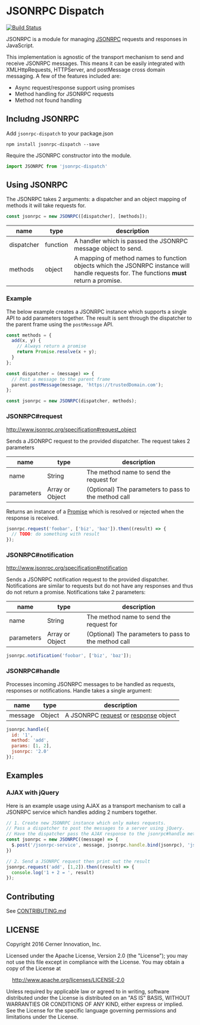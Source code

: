 # JSONRPC Dispatch

[![Build Status](https://travis-ci.org/cerner/jsonrpc-dispatch.svg?branch=master)](https://travis-ci.org/cerner/jsonrpc-dispatch)

JSONRPC is a module for managing [JSONRPC](http://json-rpc.org) requests and
responses in JavaScript.

This implementation is agnostic of the transport mechanism to send and receive
JSONRPC messages.  This means it can be easily integrated with XMLHttpRequests,
HTTPServer, and postMessage cross domain messaging.
A few of the features included are:

* Async request/response support using promises
* Method handling for JSONRPC requests
* Method not found handling

## Includng JSONRPC

Add `jsonrpc-dispatch` to your package.json

```
npm install jsonrpc-dispatch --save
```

Require the JSONRPC constructor into the module.

```js
import JSONRPC from 'jsonrpc-dispatch'
```
## Using JSONRPC

The JSONRPC takes 2 arguments: a dispatcher and an object mapping of
methods it will take requests for.


```js
const jsonrpc = new JSONRPC([dispatcher], [methods]);
```

| name       | type     | description                                                                                                                                 |
|------------|----------|---------------------------------------------------------------------------------------------------------------------------------------------|
| dispatcher | function | A handler which is passed the JSONRPC message object to send.                                                                               |
| methods    | object   | A mapping of method names to function objects which the JSONRPC instance will handle requests for. The functions **must** return a promise. |

### Example
The below example creates a JSONRPC instance which supports a single API to add
parameters together. The result is sent through the dispatcher to the parent
frame using the `postMessage` API.

```js
const methods = {
  add(x, y) {
    // Always return a promise
    return Promise.resolve(x + y);
  }
};

const dispatcher = (message) => {
  // Post a message to the parent frame
  parent.postMessage(message, 'https://trustedDomain.com');
};

const jsonrpc = new JSONRPC(dispatcher, methods);
```

### JSONRPC#request
http://www.jsonrpc.org/specification#request_object

Sends a JSONRPC request to the provided dispatcher. The request takes 2
parameters

| name       | type            | description                                          |
|------------|-----------------|------------------------------------------------------|
| name       | String          | The method name to send the request for              |
| parameters | Array or Object | (Optional) The parameters to pass to the method call |

Returns an instance of a [Promise](https://developer.mozilla.org/en-US/docs/Web/JavaScript/Reference/Global_Objects/Promise) which is resolved or rejected when the response is received.

```js
jsonrpc.request('foobar', ['biz', 'baz']).then((result) => {
  // TODO: do something with result
});
```


### JSONRPC#notification
http://www.jsonrpc.org/specification#notification

Sends a JSONRPC notification request to the provided dispatcher.
Notifications are similar to requests but do not have any responses and thus
do not return a promise. Notifications take 2 parameters:


| name       | type            | description                                          |
|------------|-----------------|------------------------------------------------------|
| name       | String          | The method name to send the request for              |
| parameters | Array or Object | (Optional) The parameters to pass to the method call |

```js
jsonrpc.notification('foobar', ['biz', 'baz']);
```



### JSONRPC#handle

Processes incoming JSONRPC messages to be handled as requests, responses
or notifications. Handle takes a single argument:

| name    | type   | description                                                                                                                                         |
|---------|--------|-----------------------------------------------------------------------------------------------------------------------------------------------------|
| message | Object | A JSONRPC [request](http://www.jsonrpc.org/specification#request_object) or [response](http://www.jsonrpc.org/specification#response_object) object |

```js
jsonrpc.handle({
  id: '1',
  method: 'add',
  params: [1, 2],
  jsonrpc: '2.0'
});

```

## Examples

### AJAX with jQuery

Here is an example usage using AJAX as a transport mechanism to call a JSONRPC
service which handles adding 2 numbers together.

```js
// 1. Create new JSONRPC instance which only makes requests.
// Pass a dispatcher to post the messages to a server using jQuery.
// Have the dispatcher pass the AJAX response to the jsonrpc#handle method.
const jsonrpc = new JSONRPC((message) => {
  $.post('/jsonrpc-service', message, jsonrpc.handle.bind(jsonrpc), 'json')
})

// 2. Send a JSONRPC request then print out the result
jsonrpc.request('add', [1,2]).then((result) => {
  console.log('1 + 2 = ', result)
});
```


## Contributing

See [CONTRIBUTING.md](CONTRIBUTING.md)

## LICENSE

Copyright 2016 Cerner Innovation, Inc.

Licensed under the Apache License, Version 2.0 (the "License"); you may not use this file except in compliance with the License. You may obtain a copy of the License at

&nbsp;&nbsp;&nbsp;&nbsp;http://www.apache.org/licenses/LICENSE-2.0

Unless required by applicable law or agreed to in writing, software distributed under the License is distributed on an "AS IS" BASIS, WITHOUT WARRANTIES OR CONDITIONS OF ANY KIND, either express or implied. See the License for the specific language governing permissions and limitations under the License.
